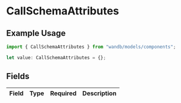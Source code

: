 # CallSchemaAttributes

## Example Usage

```typescript
import { CallSchemaAttributes } from "wandb/models/components";

let value: CallSchemaAttributes = {};
```

## Fields

| Field       | Type        | Required    | Description |
| ----------- | ----------- | ----------- | ----------- |